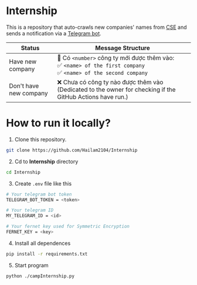 # Internship

This is a repository that auto-crawls new companies' names from [CSE](https://internship.cse.hcmut.edu.vn/) and sends a notification via a [Telegram bot](https://t.me/CampInternshipbot).

| Status | Message Structure |
| --- | --- |
| Have new company | 📢 Có `<number>` công ty mới được thêm vào:<br>✅ `<name> of the first company`<br>✅ `<name> of the second company` |
| Don't have new company | ❌ Chưa có công ty nào được thêm vào (Dedicated to the owner for checking if the GitHub Actions have run.) |

# How to run it locally?

1. Clone this repository.

```bash
git clone https://github.com/Hailam2104/Internship
```

2. Cd to **Internship** directory

```bash
cd Internship
```

3. Create `.env` file like this

```bash
# Your telegram bot token
TELEGRAM_BOT_TOKEN = <token>

# Your telegram ID
MY_TELEGRAM_ID = <id>

# Your fernet key used for Symmetric Encryption
FERNET_KEY = <key>
```

4. Install all dependences

```bash
pip install -r requirements.txt
```

5. Start program

```bash
python ./campInternship.py
```
